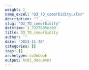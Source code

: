 ```yaml
---
weight: 1
name_excel: "D3_TD_comorbidity.xlsx"
description: ""
slug: "D3_TD_comorbidity"
datetime: 1.7327905e+09
title: D3_TD_comorbidity
author: ''
date: '2024-11-28'
categories: []
tags: []
archetype: codebook
output: html_document
---
```


<div class="tabcontent"></div>
